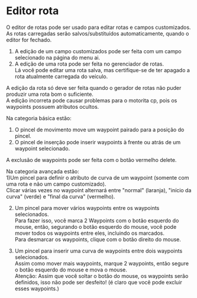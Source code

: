 # Editor rota  
O editor de rotas pode ser usado para editar rotas e campos customizados.  
As rotas carregadas serão salvos/substituídos automaticamente, quando o editor for fechado.  
  
1) A edição de um campo customizados pode ser feita com um campo selecionado na página do menu ai.  
2) A edição de uma rota pode ser feita no gerenciador de rotas.  
    Lá você pode editar uma rota salva, mas certifique-se de ter apagado a rota atualmente carregada do veículo.  
  
A edição da rota só deve ser feita quando o gerador de rotas não puder produzir uma rota bom o suficiente.  
A edição incorreta pode causar problemas para o motorita cp, pois os waypoints possuem atributos ocultos.  


  
Na categoria básica estão:  
1) O pincel de movimento move um waypoint pairado para a posição do pincel.  
2) O pincel de inserção pode inserir waypoints à frente ou atrás de um waypoint selecionado.  
  
A exclusão de waypoints pode ser feita com o botão vermelho delete.  


  
Na categoria avançada estão:  
1)Um pincel para definir o atributo de curva de um waypoint (somente com uma rota e não um campo customizado).  
Clicar várias vezes no waypoint alternará entre "normal" (laranja), "início da curva" (verde) e "final da curva" (vermelho).  
  
2) Um pincel para mover vários waypoints entre os waypoints selecionados.  
Para fazer isso, você marca 2 Waypoints com o botão esquerdo do mouse, então, segurando o botão esquerdo do mouse, você pode mover todos os waypoints entre eles, incluindo os marcados.  
Para desmarcar os waypoints, clique com o botão direito do mouse.  
  
3) Um pincel para inserir uma curva de waypoints entre dois waypoints selecionados.  
Assim como mover mais waypoints, marque 2 waypoints, então segure o botão esquerdo do mouse e mova o mouse.  
Atenção: Assim que você soltar o botão do mouse, os waypoints serão definidos, isso não pode ser desfeito! (é claro que você pode excluir esses waypoints.)  
 

